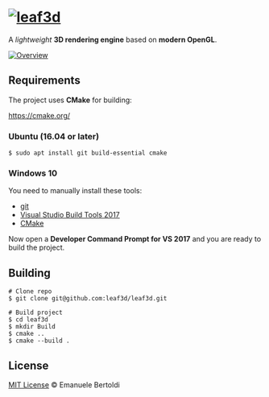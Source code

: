 # [![leaf3d](https://rawgit.com/leaf3d/leaf3d/master/logo.svg)](https://leaf3d.github.io)

A _lightweight_ **3D rendering engine** based on **modern OpenGL**.

[![Overview](https://rawgit.com/leaf3d/leaf3d.github.io/master/assets/images/overview.jpg)](https://leaf3d.github.io)

## Requirements

The project uses **CMake** for building:

https://cmake.org/

### Ubuntu (16.04 or later)

```
$ sudo apt install git build-essential cmake
```

### Windows 10

You need to manually install these tools:

* [git](https://git-scm.com/download/win)
* [Visual Studio Build Tools 2017](https://www.visualstudio.com/thank-you-downloading-visual-studio/?sku=BuildTools&rel=15)
* [CMake](https://cmake.org/files/v3.11/cmake-3.11.0-win64-x64.msi)

Now open a **Developer Command Prompt for VS 2017** and you are ready to build the project.

## Building

```
# Clone repo
$ git clone git@github.com:leaf3d/leaf3d.git

# Build project
$ cd leaf3d
$ mkdir Build
$ cmake ..
$ cmake --build .
```

## License

[MIT License] © Emanuele Bertoldi

[mit license]: https://github.com/leaf3d/leaf3d/blob/master/LICENSE
